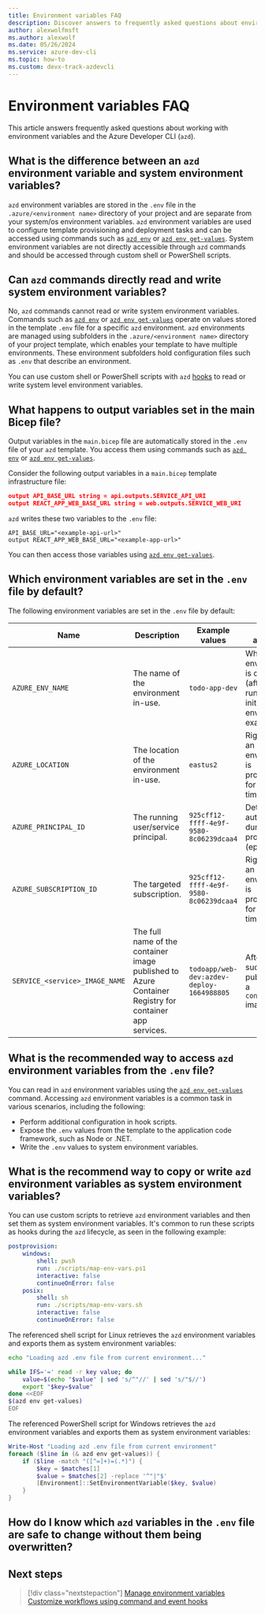```yaml
---
title: Environment variables FAQ
description: Discover answers to frequently asked questions about environment variables
author: alexwolfmsft
ms.author: alexwolf
ms.date: 05/26/2024
ms.service: azure-dev-cli
ms.topic: how-to
ms.custom: devx-track-azdevcli
---
```


# Environment variables FAQ

This article answers frequently asked questions about working with environment variables and the Azure Developer CLI (`azd`).

## What is the difference between an `azd` environment variable and system environment variables?

`azd` environment variables are stored in the `.env` file in the `.azure/<environment name>` directory of your project and are separate from your system/os environment variables. `azd` environment variables are used to configure template provisioning and deployment tasks and can be accessed using commands such as [`azd env`](/azure/developer/azure-developer-cli/reference#azd-env) or [`azd env get-values`](/azure/developer/azure-developer-cli/reference#azd-env-get-values). System environment variables are not directly accessible through `azd` commands and should be accessed through custom shell or PowerShell scripts.

## Can `azd` commands directly read and write system environment variables?

No, `azd` commands cannot read or write system environment variables. Commands such as [`azd env`](/azure/developer/azure-developer-cli/reference#azd-env) or [`azd env get-values`](/azure/developer/azure-developer-cli/reference#azd-env-get-values) operate on values stored in the template `.env` file for a specific `azd` environment. `azd` environments are managed using subfolders in the `.azure/<environment name>` directory of your project template, which enables your template to have multiple environments. These environment subfolders hold configuration files such as `.env` that describe an environment.

You can use custom shell or PowerShell scripts with `azd` [hooks](/azure/developer/azure-developer-cli/azd-extensibility) to read or write system level environment variables.

## What happens to output variables set in the main Bicep file?

Output variables in the `main.bicep` file are automatically stored in the `.env` file of your `azd` template. You access them using commands such as [`azd env`](/azure/developer/azure-developer-cli/reference#azd-env) or [`azd env get-values`](/azure/developer/azure-developer-cli/reference#azd-env-get-values).

Consider the following output variables in a `main.bicep` template infrastructure file:

```json
output API_BASE_URL string = api.outputs.SERVICE_API_URI
output REACT_APP_WEB_BASE_URL string = web.outputs.SERVICE_WEB_URI
```

`azd` writes these two variables to the `.env` file:

```output
API_BASE_URL="<example-api-url>"
output REACT_APP_WEB_BASE_URL="<example-app-url>"
```

You can then access those variables using [`azd env get-values`](/azure/developer/azure-developer-cli/reference#azd-env-get-values).

## Which environment variables are set in the `.env` file by default?

The following environment variables are set in the `.env` file by default:

| Name  | Description  | Example values  | When available  |
|---------|---------|---------|---------|
|`AZURE_ENV_NAME`     | The name of the environment in-use.       | `todo-app-dev`        | When an environment is created (after running azd init or azd env new, for example).        |
|`AZURE_LOCATION`     | The location of the environment in-use.        |  `eastus2`        |  Right before an environment is provisioned for the first time.       |
|`AZURE_PRINCIPAL_ID`     | The running user/service principal.       | `925cff12-ffff-4e9f-9580-8c06239dcaa4`        | Determined automatically during provisioning (ephemeral).        |
|`AZURE_SUBSCRIPTION_ID`    | The targeted subscription.       |  `925cff12-ffff-4e9f-9580-8c06239dcaa4`       | Right before an environment is provisioned for the first time.
|`SERVICE_<service>_IMAGE_NAME`     | The full name of the container image published to Azure Container Registry for container app services.        | `todoapp/web-dev:azdev-deploy-1664988805`        | After a successful publishing of a `containerapp` image        |

## What is the recommended way to access `azd` environment variables from the `.env` file?

You can read in `azd` environment variables using the [`azd env get-values`](/azure/developer/azure-developer-cli/reference#azd-env-get-values) command. Accessing `azd` environment variables is a common task in various scenarios, including the following:

- Perform additional configuration in hook scripts.
- Expose the `.env` values from the template to the application code framework, such as Node or .NET.
- Write the `.env` values to system environment variables.

## What is the recommend way to copy or write `azd` environment variables as system environment variables?

You can use custom scripts to retrieve `azd` environment variables and then set them as system environment variables. It's common to run these scripts as hooks during the `azd` lifecycle, as seen in the following example:

```yml
postprovision:
    windows:
        shell: pwsh
        run: ./scripts/map-env-vars.ps1
        interactive: false
        continueOnError: false
    posix:
        shell: sh
        run: ./scripts/map-env-vars.sh
        interactive: false
        continueOnError: false
```

The referenced shell script for Linux retrieves the `azd` environment variables and exports them as system environment variables:

```bash
echo "Loading azd .env file from current environment..."

while IFS='=' read -r key value; do
    value=$(echo "$value" | sed 's/^"//' | sed 's/"$//')
    export "$key=$value"
done <<EOF
$(azd env get-values)
EOF
```

The referenced PowerShell script for Windows retrieves the `azd` environment variables and exports them as system environment variables:

```powershell
Write-Host "Loading azd .env file from current environment"
foreach ($line in (& azd env get-values)) {
    if ($line -match "([^=]+)=(.*)") {
        $key = $matches[1]
        $value = $matches[2] -replace '^"|"$'
        [Environment]::SetEnvironmentVariable($key, $value)
    }
}
```

## How do I know which `azd` variables in the `.env` file are safe to change without them being overwritten?

<!-- Not actually sure of the answer to this. AZD auto populates the values to some of these, but does it overwrite them again if you change them? Is there a way to prevent that? -->

## Next steps

> [!div class="nextstepaction"]
> [Manage environment variables](manage-environment-variables.md)
> [Customize workflows using command and event hooks](azd-extensibility.md)